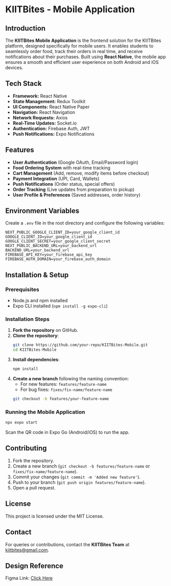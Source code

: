 <!-- # Welcome to your Expo app 👋

This is an [Expo](https://expo.dev) project created with [`create-expo-app`](https://www.npmjs.com/package/create-expo-app).

## Get started

1. Install dependencies

   ```bash
   npm install
   ```

2. Start the app

   ```bash
    npx expo start
   ```

In the output, you'll find options to open the app in a

- [development build](https://docs.expo.dev/develop/development-builds/introduction/)
- [Android emulator](https://docs.expo.dev/workflow/android-studio-emulator/)
- [iOS simulator](https://docs.expo.dev/workflow/ios-simulator/)
- [Expo Go](https://expo.dev/go), a limited sandbox for trying out app development with Expo

You can start developing by editing the files inside the **app** directory. This project uses [file-based routing](https://docs.expo.dev/router/introduction).

## Get a fresh project

When you're ready, run:

```bash
npm run reset-project
```

This command will move the starter code to the **app-example** directory and create a blank **app** directory where you can start developing.

## Learn more

To learn more about developing your project with Expo, look at the following resources:

- [Expo documentation](https://docs.expo.dev/): Learn fundamentals, or go into advanced topics with our [guides](https://docs.expo.dev/guides).
- [Learn Expo tutorial](https://docs.expo.dev/tutorial/introduction/): Follow a step-by-step tutorial where you'll create a project that runs on Android, iOS, and the web.

## Join the community

Join our community of developers creating universal apps.

- [Expo on GitHub](https://github.com/expo/expo): View our open source platform and contribute.
- [Discord community](https://chat.expo.dev): Chat with Expo users and ask questions. -->


# KIITBites - Mobile Application

## Introduction
The **KIITBites Mobile Application** is the frontend solution for the KIITBites platform, designed specifically for mobile users. It enables students to seamlessly order food, track their orders in real time, and receive notifications about their purchases. Built using **React Native**, the mobile app ensures a smooth and efficient user experience on both Android and iOS devices.

## Tech Stack
- **Framework:** React Native
- **State Management:** Redux Toolkit
- **UI Components:** React Native Paper
- **Navigation:** React Navigation
- **Network Requests:** Axios
- **Real-Time Updates:** Socket.io
- **Authentication:** Firebase Auth, JWT
- **Push Notifications:** Expo Notifications

## Features
- **User Authentication** (Google OAuth, Email/Password login)
- **Food Ordering System** with real-time tracking
- **Cart Management** (Add, remove, modify items before checkout)
- **Payment Integration** (UPI, Card, Wallets)
- **Push Notifications** (Order status, special offers)
- **Order Tracking** (Live updates from preparation to pickup)
- **User Profile & Preferences** (Saved addresses, order history)

## Environment Variables
Create a `.env` file in the root directory and configure the following variables:
```
NEXT_PUBLIC_GOOGLE_CLIENT_ID=your_google_client_id
GOOGLE_CLIENT_ID=your_google_client_id
GOOGLE_CLIENT_SECRET=your_google_client_secret
NEXT_PUBLIC_BACKEND_URL=your_backend_url
BACKEND_URL=your_backend_url
FIREBASE_API_KEY=your_firebase_api_key
FIREBASE_AUTH_DOMAIN=your_firebase_auth_domain
```

## Installation & Setup
### Prerequisites
- Node.js and npm installed
- Expo CLI installed (`npm install -g expo-cli`)

### Installation Steps
1. **Fork the repository** on GitHub.
2. **Clone the repository**:
   ```bash
   git clone https://github.com/your-repo/KIITBites-Mobile.git
   cd KIITBites-Mobile
   ```
3. **Install dependencies**:
   ```bash
   npm install
   ```
4. **Create a new branch** following the naming convention:
   - For new features: `features/feature-name`
   - For bug fixes: `fixes/fix-name/feature-name`
   ```bash
   git checkout -b features/your-feature-name
   ```

### Running the Mobile Application
```bash
npx expo start
```
Scan the QR code in Expo Go (Android/iOS) to run the app.

## Contributing
1. Fork the repository.
2. Create a new branch (`git checkout -b features/feature-name` or `fixes/fix-name/feature-name`).
3. Commit your changes (`git commit -m 'Added new feature'`).
4. Push to your branch (`git push origin features/feature-name`).
5. Open a pull request.

## License
This project is licensed under the MIT License.

## Contact
For queries or contributions, contact the **KIITBites Team** at [kiitbites@gmail.com](mailto:kiitbites@gmail.com).

## Design Reference
Figma Link: [Click Here](https://www.figma.com/design/uCTZfzhDkk06FNwA2Ooc4G/KIITBites?node-id=0-1&t=eN4BzoUfe3aSVfNt-0)
